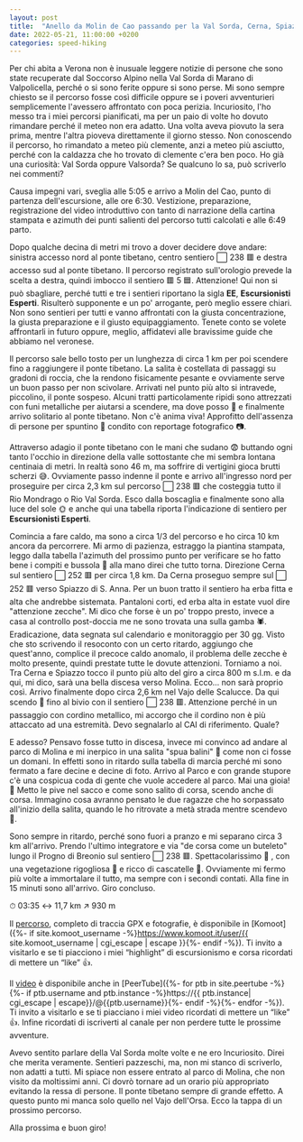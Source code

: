 ```yaml
---
layout: post
title:  "Anello da Molin de Cao passando per la Val Sorda, Cerna, Spiazzo e il parco delle cascate di Molina"
date: 2022-05-21, 11:00:00 +0200
categories: speed-hiking
---
```


Per chi abita a Verona non è inusuale leggere notizie di persone che sono state recuperate dal Soccorso Alpino nella Val Sorda di Marano di Valpolicella, perché o si sono ferite oppure si sono perse. Mi sono sempre chiesto se il percorso fosse così difficile oppure se i poveri avventurieri semplicemente l'avessero affrontato con poca perizia. Incuriosito, l'ho messo tra i miei percorsi pianificati, ma per un paio di volte ho dovuto rimandare perché il meteo non era adatto. Una volta aveva piovuto la sera prima, mentre l'altra pioveva direttamente il giorno stesso. Non conoscendo il percorso, ho rimandato a meteo più clemente, anzi a meteo più asciutto, perché con la caldazza che ho trovato di clemente c'era ben poco. Ho già una curiosità: Val Sorda oppure Valsorda? Se qualcuno lo sa, può scriverlo nei commenti?

Causa impegni vari, sveglia alle 5:05 e arrivo a Molin del Cao, punto di partenza dell'escursione, alle ore 6:30. Vestizione, preparazione, registrazione del video introduttivo con tanto di narrazione della cartina stampata e azimuth dei punti salienti del percorso tutti calcolati e alle 6:49 parto.

Dopo qualche decina di metri mi trovo a dover decidere dove andare: sinistra accesso nord al ponte tibetano, centro sentiero ⬜ 238 🟥 e destra accesso sud al ponte tibetano. Il percorso registrato sull'orologio prevede la scelta a destra, quindi imbocco il sentiero 🟥 5 🟦. Attenzione! Qui non si può sbagliare, perché tutti e tre i sentieri riportano la sigla **EE**, **Escursionisti Esperti**. Risulterò supponente e un po' arrogante, però meglio essere chiari. Non sono sentieri per tutti e vanno affrontati con la giusta concentrazione, la giusta preparazione e il giusto equipaggiamento. Tenete conto se volete affrontarli in futuro oppure, meglio, affidatevi alle bravissime guide che abbiamo nel veronese.

Il percorso sale bello tosto per un lunghezza di circa 1 km per poi scendere fino a raggiungere il ponte tibetano. La salita è costellata di passaggi su gradoni di roccia, che la rendono fisicamente pesante e ovviamente serve un buon passo per non scivolare. Arrivati nel punto più alto si intravede, piccolino, il ponte sospeso. Alcuni tratti particolamente ripidi sono attrezzati con funi metalliche per aiutarsi a scendere, ma dove posso 🏃 e finalmente arrivo solitario al ponte tibetano. Non c'è anima viva! Approfitto dell'assenza di persone per spuntino 🍔 condito con reportage fotografico 📷.

Attraverso adagio il ponte tibetano con le mani che sudano 😨 buttando ogni tanto l'occhio in direzione della valle sottostante che mi sembra lontana centinaia di metri. In realtà sono 46 m, ma soffrire di vertigini gioca brutti scherzi 😅. Ovviamente passo indenne il ponte e arrivo all'ingresso nord per proseguire per circa 2,3 km sul percorso ⬜ 238 🟥 che costeggia tutto il Rio Mondrago o Rio Val Sorda. Esco dalla boscaglia e finalmente sono alla luce del sole 🌞 e anche qui una tabella riporta l'indicazione di sentiero per **Escursionisti Esperti**.

Comincia a fare caldo, ma sono a circa 1/3 del percorso e ho circa 10 km ancora da percorrere. Mi armo di pazienza, estraggo la piantina stampata, leggo dalla tabella l'azimuth del prossimo punto per verificare se ho fatto bene i compiti e bussola 🧭 alla mano direi che tutto torna. Direzione Cerna sul sentiero ⬜ 252 🟥 per circa 1,8 km. Da Cerna proseguo sempre sul ⬜ 252 🟥 verso Spiazzo di S. Anna. Per un buon tratto il sentiero ha erba fitta e alta che andrebbe sistemata. Pantaloni corti, ed erba alta in estate vuol dire "attenzione zecche". Mi dico che forse è un po' troppo presto, invece a casa al controllo post-doccia me ne sono trovata una sulla gamba 🕷. Eradicazione, data segnata sul calendario e monitoraggio per 30 gg. Visto che sto scrivendo il resoconto con un certo ritardo, aggiungo che quest'anno, complice il precoce caldo anomalo, il problema delle zecche è molto presente, quindi prestate tutte le dovute attenzioni. Torniamo a noi. Tra Cerna e Spiazzo tocco il punto più alto del giro a circa 800 m s.l.m. e da qui, mi dico, sarà una bella discesa verso Molina. Ecco... non sarà proprio così. Arrivo finalmente dopo circa 2,6 km nel Vajo delle Scalucce. Da qui scendo 🏃 fino al bivio con il sentiero ⬜ 238 🟥. Attenzione perché in un passaggio con cordino metallico, mi accorgo che il cordino non è più attaccato ad una estremità. Devo segnalarlo al CAI di riferimento. Quale?

E adesso? Pensavo fosse tutto in discesa, invece mi convinco ad andare al parco di Molina e mi inerpico in una salita "spua balini" 🥵 come non ci fosse un domani. In effetti sono in ritardo sulla tabella di marcia perché mi sono fermato a fare decine e decine di foto. Arrivo al Parco e con grande stupore c'è una cospicua coda di gente che vuole accedere al parco. Mai una gioia! 🤬 Metto le pive nel sacco e come sono salito di corsa, scendo anche di corsa. Immagino cosa avranno pensato le due ragazze che ho sorpassato all'inizio della salita, quando le ho ritrovate a metà strada mentre scendevo 🤪.

Sono sempre in ritardo, perché sono fuori a pranzo e mi separano circa 3 km all'arrivo. Prendo l'ultimo integratore e via "de corsa come un buteleto" lungo il Progno di Breonio sul sentiero ⬜ 238 🟥. Spettacolarissimo 🤩 , con una vegetazione rigogliosa 🌳 e ricco di cascatelle 🌊. Ovviamente mi fermo più volte a immortalare il tutto, ma sempre con i secondi contati. Alla fine in 15 minuti sono all'arrivo. Giro concluso.

⏱ 03:35 ↔ 11,7 km  ↗️ 930 m

Il [percorso][percorso], completo di traccia GPX e fotografie, è disponibile in [Komoot]({%- if site.komoot_username -%}https://www.komoot.it/user/{{ site.komoot_username | cgi_escape | escape }}{%- endif -%}). Ti invito a visitarlo e se ti piacciono i miei “highlight” di escursionismo e corsa ricordati di mettere un “like” 👍.

Il [video][video] è disponibile anche in [PeerTube]({%- for ptb in site.peertube -%}{%- if ptb.username and ptb.instance -%}https://{{ ptb.instance| cgi_escape | escape}}/@{{ptb.username}}{%- endif -%}{%- endfor -%}). Ti invito a visitarlo e se ti piacciano i miei video ricordati di mettere un “like” 👍. Infine ricordati di iscriverti al canale per non perdere tutte le prossime avventure.

[percorso]: https://www.komoot.it/tour/776663969?ref=wtd
[video]: hhttps://peertube.uno/w/fcjvvBkce93YgBKReeGs5c

Avevo sentito parlare della Val Sorda molte volte e ne ero Incuriosito. Direi che merita veramente. Sentieri pazzeschi, ma, non mi stanco di scriverlo, non adatti a tutti. Mi spiace non essere entrato al parco di Molina, che non visito da moltissimi anni. Ci dovrò tornare ad un orario più appropriato evitando la ressa di persone. Il ponte tibetano sempre di grande effetto. A questo punto mi manca solo quello nel Vajo dell'Orsa. Ecco la tappa di un prossimo percorso.

Alla prossima e buon giro!

